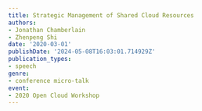 ```yaml
---
title: Strategic Management of Shared Cloud Resources
authors:
- Jonathan Chamberlain
- Zhenpeng Shi
date: '2020-03-01'
publishDate: '2024-05-08T16:03:01.714929Z'
publication_types:
- speech
genre:
- conference micro-talk
event:
- 2020 Open Cloud Workshop
---
```

